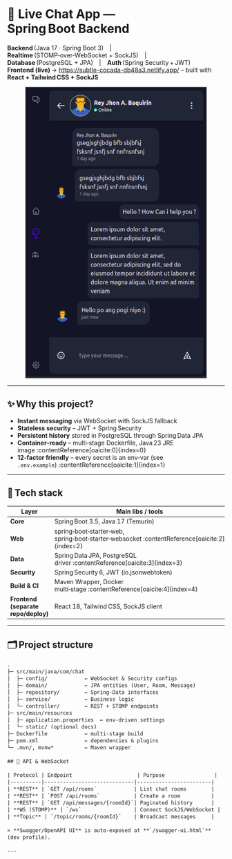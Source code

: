 # 💬 Live Chat App — Spring Boot Backend

**Backend** (Java 17 · Spring Boot 3) | **Realtime** (STOMP‑over‑WebSocket + SockJS) | **Database** (PostgreSQL + JPA) | **Auth** (Spring Security + JWT)  
**Frontend (live)** → https://subtle-cocada-db48a3.netlify.app/ – built with **React + Tailwind CSS + SockJS**

<p align="center">
  <img src="https://raw.githubusercontent.com/yourjhay/simple-chat/master/ChatUi2.png" width="420" alt="Chat UI preview">
</p>

---

## ✨ Why this project?

* **Instant messaging** via WebSocket with SockJS fallback  
* **Stateless security** – JWT + Spring Security  
* **Persistent history** stored in PostgreSQL through Spring Data JPA  
* **Container‑ready** – multi‑stage Dockerfile, Java 23 JRE image :contentReference[oaicite:0]{index=0}  
* **12‑factor friendly** – every secret is an env‑var (see `.env.example`) :contentReference[oaicite:1]{index=1}  

---

## 🔧 Tech stack

| Layer | Main libs / tools |
|-------|------------------|
| **Core** | Spring Boot 3.5, Java 17 (Temurin) |
| **Web** | spring‑boot‑starter‑web, spring‑boot‑starter‑websocket :contentReference[oaicite:2]{index=2} |
| **Data** | Spring Data JPA, PostgreSQL driver :contentReference[oaicite:3]{index=3} |
| **Security** | Spring Security 6, JWT (io.jsonwebtoken) |
| **Build & CI** | Maven Wrapper, Docker multi‑stage :contentReference[oaicite:4]{index=4} |
| **Frontend (separate repo/deploy)** | React 18, Tailwind CSS, SockJS client |

---

## 🗂 Project structure

```text
.
├─ src/main/java/com/chat
│  ├─ config/            ← WebSocket & Security configs
│  ├─ domain/            ← JPA entities (User, Room, Message)
│  ├─ repository/        ← Spring‑Data interfaces
│  ├─ service/           ← Business logic
│  └─ controller/        ← REST + STOMP endpoints
├─ src/main/resources
│  ├─ application.properties  ← env‑driven settings
│  └─ static/ (optional docs)
├─ Dockerfile            ← multi‑stage build
├─ pom.xml               ← dependencies & plugins
└─ .mvn/, mvnw*          ← Maven wrapper

## 📡 API & WebSocket

| Protocol | Endpoint                     | Purpose                |
|----------|-----------------------------|------------------------|
| **REST** | `GET /api/rooms`            | List chat rooms        |
| **REST** | `POST /api/rooms`           | Create a room          |
| **REST** | `GET /api/messages/{roomId}`| Paginated history      |
| **WS (STOMP)** | `/ws`                 | Connect SockJS/WebSocket |
| **Topic** | `/topic/rooms/{roomId}`    | Broadcast messages     |

> **Swagger/OpenAPI UI** is auto‑exposed at **`/swagger-ui.html`** (dev profile).

---

